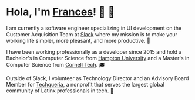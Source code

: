 # Hola, I'm [Frances](https://francescoronel.com)! 🍓 🍫

I am currently a software engineer specializing in UI development on the Customer Acquisition Team at [Slack](https://francescoronel.com/2018/06/04/slack/) where my mission is to make your working life simpler, more pleasant, and more productive. 💬

I have been working professionally as a developer since 2015 and hold a Bachelor's in Computer Science from [Hampton University](https://francescoronel.com/2016/05/04/hampton-university/) and a Master's in Computer Science from [Cornell Tech](https://francescoronel.com/2017/05/26/cornell-tech/). 🎓

Outside of Slack, I volunteer as Technology Director and an Advisory Board Member for [Techqueria](https://techqueria.org), a nonprofit that serves the largest global community of Latinx professionals in tech. 🌮
